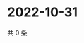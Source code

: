 # 2022-10-31

共 0 条

<!-- BEGIN WEIBO -->
<!-- 最后更新时间 Mon Oct 31 2022 18:19:46 GMT+0800 (China Standard Time) -->

<!-- END WEIBO -->
